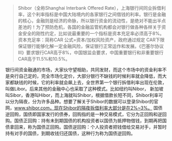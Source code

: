 > Shibor（全称Shanghai Interbank Offered Rate），上海银行间同业拆借利率，这个利率指标是中国大陆境内的各家银行之间借钱的利率。银行是金融的核心，金融则是经济的命脉，所以银行资金的流动性，是绝对不能出半点差池的！为了预防危机，各国的金融监管机构都会对银行做各种各样关于资金安全的刚性约定，比如说最重要的一个指标是资本充足率必须高于8%。
  资本充足率：简称CAR 公式=资本/加权风险资产，政府通过规定 CAR下限保证银行能够化解一定金融风险，保证银行正常运作和发展。《巴塞尔协议Ⅲ》要求银行CAR高于8%，中国银监会要求，中国重要银行和非重要银行CAR高于11.5%和10.5%。

银行间资金融通的市场，大家伙守望相助，共同发财，而这个市场中的资金利率不是央行自己定的，完全市场化定价，大部分银行不缺钱的时候利率就会降低，而大家都缺钱的时候，它的利率就会飙上去，全世界第一个银行拆借利率出现在伦敦，叫做Libor。后来其他的金融中心也采取了这种模式。比如纽约叫Nibor，
新加坡叫Sibor，香港叫Hibor，而上海就叫Shibor，根据借款长短不同，Shibor利率可以分为隔夜，分为许多品种。想要了解关于Shibor的数据可以登录Shibor的官网，www.shibor.com，现在Shibor的隔夜拆借利率大部分是在2%~3%。
国债逆回购，国债即国家发行的债券，回购指的是一种交易模式，它分为正回购和逆回购。国债正回购：持有未到期国债的机构投资者以国债为抵押物借钱，到期再把国债拿回来，称为国债正回购。国债逆回购：个人投资者把钱借给交易对手，并暂时持有对手的国债，到期收钱归还国债，这种行为称为国债逆回购。